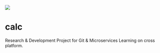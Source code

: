 <img src="https://travis-ci.org/shahzadmasud/calc.svg?branch=master">

# calc
Research & Development Project for Git & Microservices Learning on cross platform.

